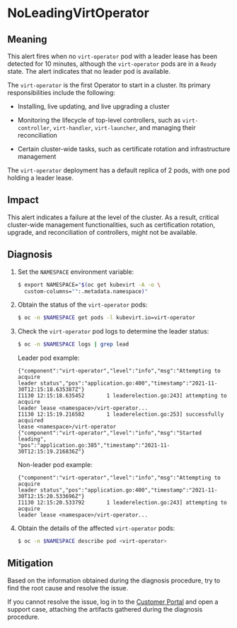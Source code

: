 # NoLeadingVirtOperator
<!-- Edited by Jiří Herrmann, 10 Nov 2022 -->

## Meaning

This alert fires when no `virt-operator` pod with a leader lease has been detected
for 10 minutes, although the `virt-operator` pods are in a `Ready` state. The
alert indicates that no leader pod is available.

The `virt-operator` is the first Operator to start in a cluster. Its primary
responsibilities include the following:

- Installing, live updating, and live upgrading a cluster

- Monitoring the lifecycle of top-level controllers, such as `virt-controller`,
`virt-handler`, `virt-launcher`, and managing their reconciliation

- Certain cluster-wide tasks, such as certificate rotation and infrastructure
management

The `virt-operator` deployment has a default replica of 2 pods, with one pod
holding a leader lease.

## Impact

This alert indicates a failure at the level of the cluster. As a result, critical
cluster-wide management functionalities, such as certification rotation, upgrade,
and reconciliation of controllers, might not be available.

## Diagnosis

1. Set the `NAMESPACE` environment variable:

   ```bash
   $ export NAMESPACE="$(oc get kubevirt -A -o \
     custom-columns="":.metadata.namespace)"
   ```

2. Obtain the status of the `virt-operator` pods:

   ```bash
   $ oc -n $NAMESPACE get pods -l kubevirt.io=virt-operator
   ```

3. Check the `virt-operator` pod logs to determine the leader status:

   ```bash
   $ oc -n $NAMESPACE logs | grep lead
   ```

   Leader pod example:

   ```text
   {"component":"virt-operator","level":"info","msg":"Attempting to acquire
   leader status","pos":"application.go:400","timestamp":"2021-11-30T12:15:18.635387Z"}
   I1130 12:15:18.635452       1 leaderelection.go:243] attempting to acquire
   leader lease <namespace>/virt-operator...
   I1130 12:15:19.216582       1 leaderelection.go:253] successfully acquired
   lease <namespace>/virt-operator
   {"component":"virt-operator","level":"info","msg":"Started leading",
   "pos":"application.go:385","timestamp":"2021-11-30T12:15:19.216836Z"}
   ```

   Non-leader pod example:

   ```text
   {"component":"virt-operator","level":"info","msg":"Attempting to acquire
   leader status","pos":"application.go:400","timestamp":"2021-11-30T12:15:20.533696Z"}
   I1130 12:15:20.533792       1 leaderelection.go:243] attempting to acquire
   leader lease <namespace>/virt-operator...
   ```

4. Obtain the details of the affected `virt-operator` pods:

   ```bash
   $ oc -n $NAMESPACE describe pod <virt-operator>
   ```

## Mitigation

Based on the information obtained during the diagnosis procedure, try to find
the root cause and resolve the issue.

If you cannot resolve the issue, log in to the
[Customer Portal](https://access.redhat.com) and open a support case,
attaching the artifacts gathered during the diagnosis procedure.
